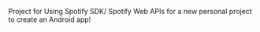 Project for Using Spotify SDK/ Spotify Web APIs for a new personal project to create an Android app!
